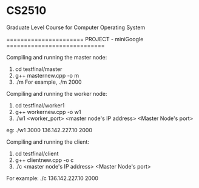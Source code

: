 # CS2510

Graduate Level Course for Computer Operating System

====================== PROJECT - miniGoogle ============================

Compiling and running the master node:

1) cd testfinal/master
2) g++ masternew.cpp -o m
3) ./m <port no>
For example, ./m 2000

Compiling and running the worker node:

1) cd testfinal/worker1
2) g++ workernew.cpp -o w1
3) ./w1 <worker_port> <master node's IP address> <Master Node's port>

eg: ./w1 3000 136.142.227.10 2000


Compiling and running the client:

1) cd testfinal/client
2) g++ clientnew.cpp -o c
3) ./c <master node's IP address> <Master Node's port>

For example: ./c 136.142.227.10 2000
